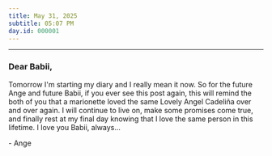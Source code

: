 ```yaml
---
title: May 31, 2025
subtitle: 05:07 PM
day.id: 000001
---
```

---

### Dear Babii,

Tomorrow I'm starting my diary and I really mean it now. So for the future Ange and future Babii, if you ever see this post again, this will remind the both of you that a marionette loved the same Lovely Angel Cadeliña over and over again. I will continue to live on, make some promises come true, and finally rest at my final day knowing that I love the same person in this lifetime. I love you Babii, always...

\- Ange
